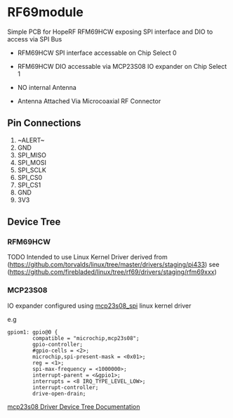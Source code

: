 # RF69module
Simple PCB for HopeRF RFM69HCW exposing SPI interface and DIO to access via SPI Bus

- RFM69HCW SPI interface accessable on Chip Select 0
- RFM69HCW DIO accessable via MCP23S08 IO expander on  Chip Select 1

- NO internal Antenna
- Antenna Attached Via Microcoaxial RF Connector

## Pin Connections 
1. \~ALERT\~
2. GND
3. SPI_MISO
4. SPI_MOSI
6. SPI_SCLK
7. SPI_CS0
8. SPI_CS1
9. GND
10. 3V3

## Device Tree

### RFM69HCW
TODO
Intended to use Linux Kernel Driver derived from (https://github.com/torvalds/linux/tree/master/drivers/staging/pi433)
see (https://github.com/firebladed/linux/tree/rf69/drivers/staging/rfm69xxx)


### MCP23S08
IO expander configured using [mcp23s08_spi](https://github.com/torvalds/linux/blob/master/drivers/pinctrl/pinctrl-mcp23s08_spi.c) linux kernel driver

e.g
```
gpiom1: gpio@0 {
        compatible = "microchip,mcp23s08";
        gpio-controller;
        #gpio-cells = <2>;
        microchip,spi-present-mask = <0x01>;
        reg = <1>;
        spi-max-frequency = <1000000>;
        interrupt-parent = <&gpio1>;
        interrupts = <8 IRQ_TYPE_LEVEL_LOW>;
        interrupt-controller;
        drive-open-drain;

```

[mcp23s08 Driver Device Tree Documentation](https://github.com/torvalds/linux/blob/master/Documentation/devicetree/bindings/pinctrl/pinctrl-mcp23s08.txt)

